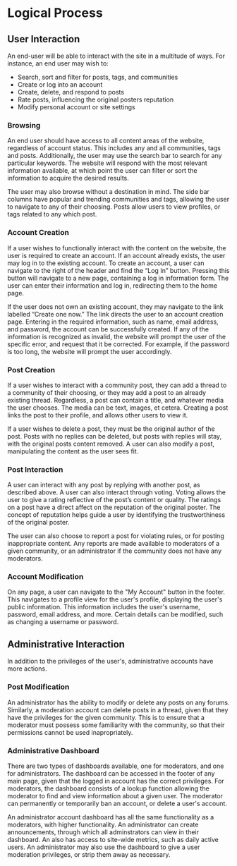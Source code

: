 # Logical Process

## User Interaction

An end-user will be able to interact with the site in a multitude of ways. For instance, an end user may wish to:

* Search, sort and filter for posts, tags, and communities
* Create or log into an account
* Create, delete, and respond to posts
* Rate posts, influencing the original posters reputation
* Modify personal account or site settings

### Browsing

An end user should have access to all content areas of the website, regardless of account status. This includes any and all communities, tags and posts. Additionally, the user may use the search bar to search for any particular keywords. The website will respond with the most relevant information available, at which point the user can filter or sort the information to acquire the desired results.

The user may also browse without a destination in mind. The side bar columns have popular and trending communities and tags, allowing the user to navigate to any of their choosing. Posts allow users to view profiles, or tags related to any which post.

### Account Creation

If a user wishes to functionally interact with the content on the website, the user is required to create an account. If an account already exists, the user may log in to the existing account. To create an account, a user can navigate to the right of the header and find the “Log In” button. Pressing this button will navigate to a new page, containing a log in information form. The user can enter their information and log in, redirecting them to the home page.

If the user does not own an existing account, they may navigate to the link labelled “Create one now.” The link directs the user to an account creation page. Entering in the required information, such as name, email address, and password, the account can be successfully created. If any of the information is recognized as invalid, the website will prompt the user of the specific error, and request that it be corrected. For example, if the password is too long, the website will prompt the user accordingly.

### Post Creation

If a user wishes to interact with a community post, they can add a thread to a community of their choosing, or they may add a post to an already existing thread. Regardless, a post can contain a title, and whatever media the user chooses. The media can be text, images, et cetera. Creating a post links the post to their profile, and allows other users to view it.

If a user wishes to delete a post, they must be the original author of the post. Posts with no replies can be deleted, but posts with replies will stay, with the original posts content removed. A user can also modify a post, manipulating the content as the user sees fit.

### Post Interaction

A user can interact with any post by replying with another post, as described above. A user can also interact through voting. Voting allows the user to give a rating reflective of the post’s content or quality. The ratings on a post have a direct affect on the reputation of the original poster. The concept of reputation helps guide a user by identifying the trustworthiness of the original poster.

The user can also choose to report a post for violating rules, or for posting inappropriate content. Any reports are made available to moderators of a given community, or an administrator if the community does not have any moderators.

### Account Modification

On any page, a user can navigate to the "My Account" button in the footer. This navigates to a profile view for the user's profile, displaying the user's public information. This information includes the user's username, password, email address, and more. Certain details can be modified, such as changing a username or password.

## Administrative Interaction

In addition to the privileges of the user's, administrative accounts have more actions.

### Post Modification

An administrator has the ability to modify or delete any posts on any forums. Similarly, a moderation account can delete posts in a thread, given that they have the privileges for the given community. This is to ensure that a moderator must possess some familiarity with the community, so that their permissions cannot be used inapropriately.

### Administrative Dashboard

There are two types of dashboards available, one for moderators, and one for administrators. The dashboard can be accessed in the footer of any main page, given that the logged in account has the correct privileges. For moderators, the dashboard consists of a lookup function allowing the moderator to find and view information about a given user. The moderator can permanently or temporarily ban an account, or delete a user's account.

An administrator account dashboard has all the same functionality as a moderators, with higher functionality. An administrator can create announcements, through which all adminstrators can view in their dashboard. An also has access to site-wide metrics, such as daily active users. An administrator may also use the dashboard to give a user moderation privileges, or strip them away as necessary.